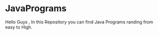 # JavaPrograms
Hello Guys , In this Repository you can find Java Programs randing from easy to High.
